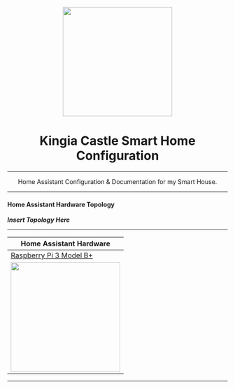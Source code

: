 <p align="center">
  <img src="https://github.com/JamesMcCarthy79/Home-Assistant-Config/blob/master/HA%20Pics/Kingia%20Castle.png" width="250"/>
</p>
<h1 align="center">Kingia Castle Smart Home Configuration</h1>
<hr *** </hr>
<p align="center">Home Assistant Configuration &amp; Documentation for my Smart House.</p>
<hr ---</hr>

#### Home Assistant Hardware Topology
***Insert Topology Here***
<hr ---</hr>

| Home Assistant Hardware |
|---|
| [Raspberry Pi 3 Model B+](https://core-electronics.com.au/raspberry-pi-3-model-b-plus.html) |
| <img src="https://github.com/JamesMcCarthy79/Home-Assistant-Config/blob/master/HA%20Pics/Kingia%20Castle.png" width="250"/> |



<hr ---</hr>
